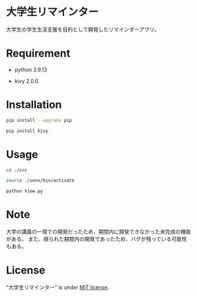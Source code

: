 # 大学生リマインター

大学生の学生生活支援を目的として開発したリマインダーアプリ。

# Requirement

* python 3.9.13

* kivy 2.0.0

# Installation

```bash
pip install --upgrade pip

pip install kivy

```

# Usage

```bash
cd ./src

source ./venv/bin/activate

python View.py

```

# Note

大学の講義の一環での開発だったため、期間内に開発できなかった未完成の機能がある。
また、限られた期間内の開発であったため、バグが残っている可能性もある。

# License
"大学生リマインター" is under [MIT license](https://en.wikipedia.org/wiki/MIT_License).
